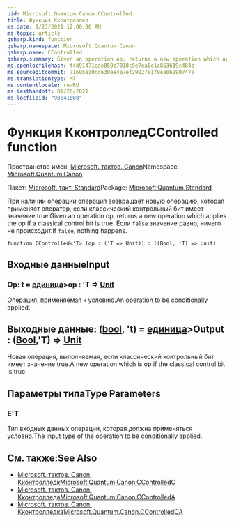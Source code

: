 ```yaml
---
uid: Microsoft.Quantum.Canon.CControlled
title: Функция Кконтроллед
ms.date: 1/23/2021 12:00:00 AM
ms.topic: article
qsharp.kind: function
qsharp.namespace: Microsoft.Quantum.Canon
qsharp.name: CControlled
qsharp.summary: Given an operation op, returns a new operation which applies the op if a classical control bit is true. If `false`, nothing happens.
ms.openlocfilehash: f4d91471eae859b7018c9e7ea0c1c853619c484d
ms.sourcegitcommit: 71605ea9cc630e84e7ef29027e1f0ea06299747e
ms.translationtype: MT
ms.contentlocale: ru-RU
ms.lasthandoff: 01/26/2021
ms.locfileid: "98841008"
---
```

# <a name="ccontrolled-function"></a><span data-ttu-id="bd82e-102">Функция Кконтроллед</span><span class="sxs-lookup"><span data-stu-id="bd82e-102">CControlled function</span></span>

<span data-ttu-id="bd82e-103">Пространство имен: [Microsoft. тактов. Canon](xref:Microsoft.Quantum.Canon)</span><span class="sxs-lookup"><span data-stu-id="bd82e-103">Namespace: [Microsoft.Quantum.Canon](xref:Microsoft.Quantum.Canon)</span></span>

<span data-ttu-id="bd82e-104">Пакет: [Microsoft. такт. Standard](https://nuget.org/packages/Microsoft.Quantum.Standard)</span><span class="sxs-lookup"><span data-stu-id="bd82e-104">Package: [Microsoft.Quantum.Standard](https://nuget.org/packages/Microsoft.Quantum.Standard)</span></span>


<span data-ttu-id="bd82e-105">При наличии операции операция возвращает новую операцию, которая применяет оператор, если классический контрольный бит имеет значение true.</span><span class="sxs-lookup"><span data-stu-id="bd82e-105">Given an operation op, returns a new operation which applies the op if a classical control bit is true.</span></span> <span data-ttu-id="bd82e-106">Если `false` значение равно, ничего не происходит.</span><span class="sxs-lookup"><span data-stu-id="bd82e-106">If `false`, nothing happens.</span></span>

```qsharp
function CControlled<'T> (op : ('T => Unit)) : ((Bool, 'T) => Unit)
```


## <a name="input"></a><span data-ttu-id="bd82e-107">Входные данные</span><span class="sxs-lookup"><span data-stu-id="bd82e-107">Input</span></span>

### <a name="op--t--unit"></a><span data-ttu-id="bd82e-108">Op: t = [единица](xref:microsoft.quantum.lang-ref.unit)></span><span class="sxs-lookup"><span data-stu-id="bd82e-108">op : 'T => [Unit](xref:microsoft.quantum.lang-ref.unit)</span></span> 

<span data-ttu-id="bd82e-109">Операция, применяемая к условию.</span><span class="sxs-lookup"><span data-stu-id="bd82e-109">An operation to be conditionally applied.</span></span>



## <a name="output--boolt--unit"></a><span data-ttu-id="bd82e-110">Выходные данные: ([bool](xref:microsoft.quantum.lang-ref.bool), 't) = [единица](xref:microsoft.quantum.lang-ref.unit)></span><span class="sxs-lookup"><span data-stu-id="bd82e-110">Output : ([Bool](xref:microsoft.quantum.lang-ref.bool),'T) => [Unit](xref:microsoft.quantum.lang-ref.unit)</span></span> 

<span data-ttu-id="bd82e-111">Новая операция, выполняемая, если классический контрольный бит имеет значение true.</span><span class="sxs-lookup"><span data-stu-id="bd82e-111">A new operation which is op if the classical control bit is true.</span></span>

## <a name="type-parameters"></a><span data-ttu-id="bd82e-112">Параметры типа</span><span class="sxs-lookup"><span data-stu-id="bd82e-112">Type Parameters</span></span>

### <a name="t"></a><span data-ttu-id="bd82e-113">Е</span><span class="sxs-lookup"><span data-stu-id="bd82e-113">'T</span></span>

<span data-ttu-id="bd82e-114">Тип входных данных операции, которая должна применяться условно.</span><span class="sxs-lookup"><span data-stu-id="bd82e-114">The input type of the operation to be conditionally applied.</span></span>

## <a name="see-also"></a><span data-ttu-id="bd82e-115">См. также:</span><span class="sxs-lookup"><span data-stu-id="bd82e-115">See Also</span></span>

- [<span data-ttu-id="bd82e-116">Microsoft. тактов. Canon. Кконтролледк</span><span class="sxs-lookup"><span data-stu-id="bd82e-116">Microsoft.Quantum.Canon.CControlledC</span></span>](xref:Microsoft.Quantum.Canon.CControlledC)
- [<span data-ttu-id="bd82e-117">Microsoft. тактов. Canon. Кконтролледа</span><span class="sxs-lookup"><span data-stu-id="bd82e-117">Microsoft.Quantum.Canon.CControlledA</span></span>](xref:Microsoft.Quantum.Canon.CControlledA)
- [<span data-ttu-id="bd82e-118">Microsoft. тактов. Canon. Кконтролледка</span><span class="sxs-lookup"><span data-stu-id="bd82e-118">Microsoft.Quantum.Canon.CControlledCA</span></span>](xref:Microsoft.Quantum.Canon.CControlledCA)